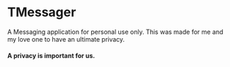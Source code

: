 # TMessager
A Messaging application for personal use only. This was made for me and my love one to have an ultimate privacy.
#### A privacy is important for us.
